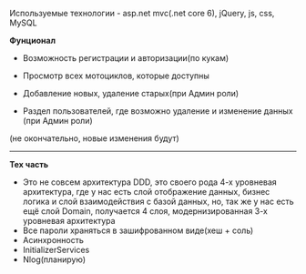  Используемые технологии - asp.net mvc(.net core 6), jQuery, js, css, MySQL

**Фунционал**

+ Возможность регистрации и авторизации(по кукам)

+ Просмотр всех мотоциклов, которые доступны

+ Добавление новых, удаление старых(при Админ роли)

+ Раздел пользователей, где возможно удаление и изменение данных (при Админ роли)

(не окончательно, новые изменения будут)

***
**Тех часть**
+ Это не совсем архитектура DDD, это своего рода 4-х уровневая архитектура, где у нас есть слой отображение данных, бизнес логика и слой взаимодействия с базой данных, но, так же у нас есть ещё слой Domain, получается 4 слоя, модернизированная 3-х уровневая архитектура
+ Все пароли храняться в зашифрованном виде(хеш + соль)
+ Асинхронность 
+ InitializerServices
+ Nlog(планирую)
